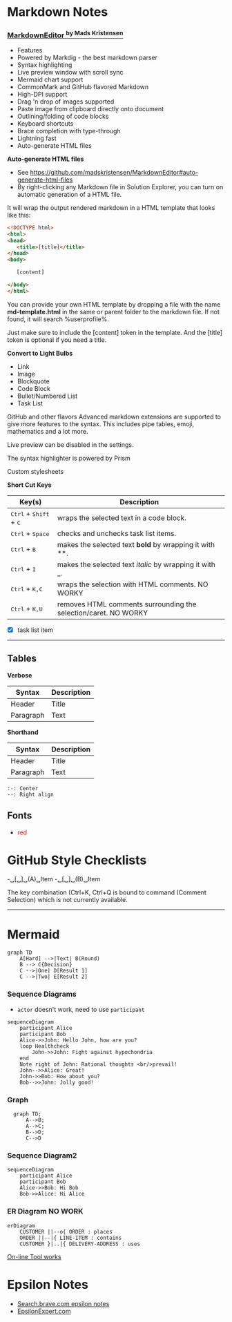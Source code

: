 ﻿# Markdown Notes


### [MarkdownEditor <sup> by Mads Kristensen</sup>](https://github.com/madskristensen/MarkdownEditor)
- Features
- Powered by Markdig - the best markdown parser
- Syntax highlighting
- Live preview window with scroll sync
- Mermaid chart support
- CommonMark and GitHub flavored Markdown
- High-DPI support
- Drag 'n drop of images supported
- Paste image from clipboard directly onto document
- Outlining/folding of code blocks
- Keyboard shortcuts
- Brace completion with type-through
- Lightning fast
- Auto-generate HTML files

**Auto-generate HTML files**
- See https://github.com/madskristensen/MarkdownEditor#auto-generate-html-files
- By right-clicking any Markdown file in Solution Explorer, you can turn on automatic generation of a HTML file.

It will wrap the output rendered markdown in a HTML template that looks like this:

 ```html
<!DOCTYPE html>
<html>
<head>
    <title>[title]</title>
</head>
<body>

    [content]

</body>
</html>
```

You can provide your own HTML template by dropping a file with the name **md-template.html** in the same or parent folder to the markdown file. If not found, it will search %userprofile%.

Just make sure to include the [content] token in the template. And the [title] token is optional if you need a title.




**Convert to Light Bulbs**
- Link
- Image
- Blockquote
- Code Block
- Bullet/Numbered List
- Task List

GitHub and other flavors
Advanced markdown extensions are supported to give more features to the syntax. 
This includes pipe tables, emoji, mathematics and a lot more.

Live preview can be disabled in the settings.

The syntax highlighter is powered by Prism

Custom stylesheets


**Short Cut Keys**

 Key(s)      | Description 
 ----------- | ----------- 
 <kbd>Ctrl</kbd> + <kbd>Shift</kbd> + <kbd>C</kbd> | wraps the selected text in a code block.       
 <kbd>Ctrl</kbd> + <kbd>Space</kbd> | checks and unchecks task list items.
 <kbd>Ctrl</kbd> + <kbd>B</kbd> | makes the selected text **bold** by wrapping it with **.
 <kbd>Ctrl</kbd> + <kbd>I</kbd> | makes the selected text *italic* by wrapping it with _.
 <kbd>Ctrl</kbd> + <kbd>K,C</kbd> | wraps the selection with HTML comments. NO WORKY
 <kbd>Ctrl</kbd> + <kbd>K,U</kbd> | removes HTML comments surrounding the selection/caret. NO WORKY


- [x] task list item

---

## Tables

**Verbose**

| Syntax      | Description |
| ----------- | ----------- |
| Header      | Title       |
| Paragraph   | Text        |

**Shorthand**

 Syntax      | Description 
 ----------- | ----------- 
 Header      | Title       
 Paragraph   | Text        

 ```
 :-: Center
 --: Right align
 ```

 ## Fonts
- <font color="#FF0010">red</font>


# GitHub Style Checklists

-␣[␣]␣(A)␣Item
-␣[␣]␣(B)␣Item


The key combination (Ctrl+K, Ctrl+Q is bound to command (Comment Selection) which is not currently available.

---
# Mermaid
```mermaid
graph TD
    A[Hard] -->|Text| B(Round)
    B --> C{Decision}
    C -->|One| D[Result 1]
    C -->|Two| E[Result 2]
```

### Sequence Diagrams
- `actor` doesn't work, need to use `participant`
```mermaid
sequenceDiagram
    participant Alice
    participant Bob
    Alice->>John: Hello John, how are you?
    loop Healthcheck
        John->>John: Fight against hypochondria
    end
    Note right of John: Rational thoughts <br/>prevail!
    John-->>Alice: Great!
    John->>Bob: How about you?
    Bob-->>John: Jolly good!
```


### Graph
```mermaid
  graph TD;
      A-->B;
      A-->C;
      B-->D;
      C-->D
```

### Sequence Diagram2
```mermaid
sequenceDiagram
    participant Alice
    participant Bob
    Alice->>Bob: Hi Bob
    Bob->>Alice: Hi Alice
```

### ER Diagram NO WORK
```mermaid
erDiagram
    CUSTOMER ||--o{ ORDER : places
    ORDER ||--|{ LINE-ITEM : contains
    CUSTOMER }|..|{ DELIVERY-ADDRESS : uses
```

[On-line Tool works](https://mermaid-js.github.io/mermaid-live-editor/edit#pako:eNpdz80KgzAMAOBXKTlPH6C3sfYguA3UDQa9BJttgrbSn8NQ330V3WU5JeFLSCZorSbgQE50-HI4KMNSnG51cz3Lis1zltmJXSuRCs7GHlvym9l6K5gnVhYXmRWNPCfUWhOwM_5v1TLneZJClsVdVo_sKEQl6zoNRE8eDjCQG7DT6ZppHVUQ3jSQAp5STU-MfVCgzJJoHDUGkroL1gF_Yu_pABiDrT-mBR5cpB_a_9rV8gVhMU18)


# Epsilon Notes
- [Search.brave.com epsilon notes](http://example.com)
- [EpsilonExpert.com](http://epsilonexpert.com/e/news/version_2_27.php)